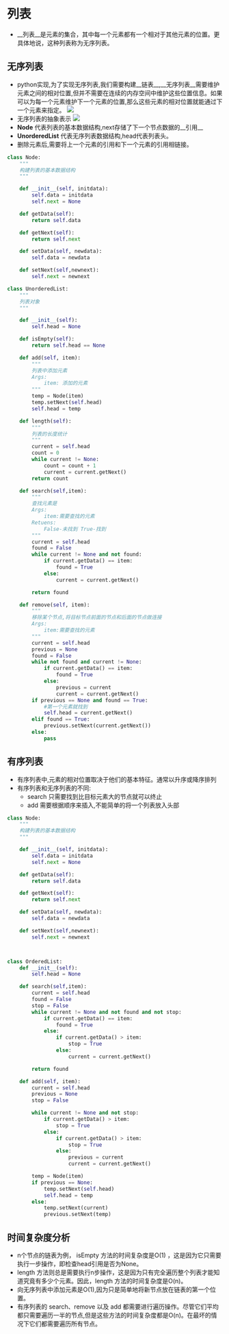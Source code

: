 # 列表
* __列表__是元素的集合，其中每一个元素都有一个相对于其他元素的位置。更具体地说，这种列表称为无序列表。

## 无序列表

* python实现,为了实现无序列表,我们需要构建__链表__,__无序列表__需要维护元素之间的相对位置,但并不需要在连续的内存空间中维护这些位置信息。如果可以为每一个元素维护下一个元素的位置,那么这些元素的相对位置就能通过下一个元素来指定。
<a href="https://sm.ms/image/Ssm5KXjMuex1V6f" target="_blank"><img src="https://i.loli.net/2020/01/26/Ssm5KXjMuex1V6f.png" ></a>
* 无序列表的抽象表示
<a href="https://sm.ms/image/KY5SrF6VvufQpxA" target="_blank"><img src="https://i.loli.net/2020/01/26/KY5SrF6VvufQpxA.png" ></a>
* __Node__ 代表列表的基本数据结构,next存储了下一个节点数据的__引用__
* __UnorderedList__ 代表无序列表数据结构,head代表列表头。
* 删除元素后,需要将上一个元素的引用和下一个元素的引用相链接。

```python
class Node:
    """
    构建列表的基本数据结构
    """

    def __init__(self, initdata):
        self.data = initdata
        self.next = None

    def getData(self):
        return self.data

    def getNext(self):
        return self.next

    def setData(self, newdata):
        self.data = newdata

    def setNext(self,newnext):
        self.next = newnext

class UnorderedList:
    """
    列表对象
    """

    def __init__(self):
        self.head = None

    def isEmpty(self):
        return self.head == None

    def add(self, item):
        """
        列表中添加元素
        Args:
            item: 添加的元素
        """
        temp = Node(item)
        temp.setNext(self.head)
        self.head = temp

    def length(self):
        """
        列表的长度统计
        """
        current = self.head
        count = 0
        while current != None:
            count = count + 1
            current = current.getNext()
        return count

    def search(self,item):
        """
        查找元素是
        Args:
            item:需要查找的元素
        Retuens:
            False-未找到 True-找到
        """
        current = self.head
        found = False
        while current != None and not found:
            if current.getData() == item:
                found = True
            else:
                current = current.getNext()

        return found

    def remove(self, item):
        """
        移除某个节点,将目标节点前面的节点和后面的节点做连接
        Args:
            item:需要查找的元素
        """
        current = self.head
        previous = None
        found = False
        while not found and current != None:
            if current.getData() == item:
                found = True
            else:
                previous = current
                current = current.getNext()
        if previous == None and found == True:
            #第一个元素就找到
            self.head = current.getNext()
        elif found == True:
            previous.setNext(current.getNext())
        else:
            pass

```

## 有序列表
* 有序列表中,元素的相对位置取决于他们的基本特征。通常以升序或降序排列
* 有序列表和无序列表的不同:
    * search 只需要找到比目标元素大的节点就可以终止
    * add 需要根据顺序来插入,不能简单的将一个列表放入头部

```python
class Node:
    """
    构建列表的基本数据结构
    """

    def __init__(self, initdata):
        self.data = initdata
        self.next = None

    def getData(self):
        return self.data

    def getNext(self):
        return self.next

    def setData(self, newdata):
        self.data = newdata

    def setNext(self,newnext):
        self.next = newnext



class OrderedList:
    def __init__(self):
        self.head = None

    def search(self,item):
        current = self.head
        found = False
        stop = False
        while current != None and not found and not stop:
            if current.getData() == item:
                found = True
            else:
                if current.getData() > item:
                    stop = True
                else:
                    current = current.getNext()

        return found

    def add(self, item):
        current = self.head
        previous = None
        stop = False

        while current != None and not stop:
            if current.getData() > item:
                stop = True
            else:
                if current.getData() > item:
                    stop = True
                else:
                    previous = current
                    current = current.getNext()

        temp = Node(item)
        if previous == None:
            temp.setNext(self.head)
            self.head = temp
        else:
            temp.setNext(current)
            previous.setNext(temp)
```

## 时间复杂度分析
* n个节点的链表为例， isEmpty 方法的时间复杂度是O(1) ，这是因为它只需要执行一步操作，即检查head引用是否为None。
* length 方法则总是需要执行n步操作，这是因为只有完全遍历整个列表才能知道究竟有多少个元素。因此，length 方法的时间复杂度是O(n)。
* 向无序列表中添加元素是O(1),因为只是简单地将新节点放在链表的第一个位置。
* 有序列表的 search、remove 以及 add 都需要进行遍历操作。尽管它们平均都只需要遍历一半的节点,但是这些方法的时间复杂度都是O(n)。在最坏的情况下它们都需要遍历所有节点。

 
